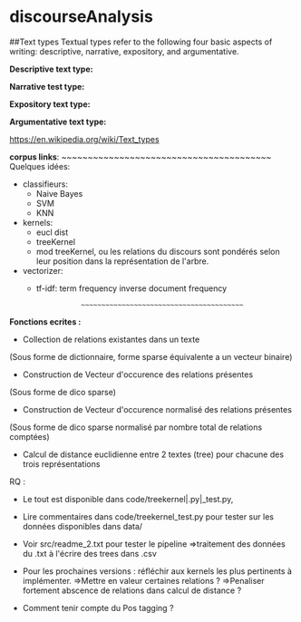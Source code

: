 # discourseAnalysis

##Text types
Textual types refer to the following four basic aspects of writing: descriptive, narrative, expository, and argumentative.

**Descriptive text type:**

**Narrative test type:**

**Expository text type:**

**Argumentative text type:**


https://en.wikipedia.org/wiki/Text_types

**corpus links**: 
       ~~~~~~~~~~~~~~~~~~~~~~~~~~~~~~~~~~~~~~~~
Quelques idées:
  * classifieurs:
      - Naive Bayes
      - SVM
      - KNN
  * kernels:
      - eucl dist
      - treeKernel
      - mod treeKernel, ou les relations du discours sont pondérés selon leur position dans la représentation de l'arbre.
  * vectorizer:
       - tf-idf: term frequency inverse document frequency
      
                        ~~~~~~~~~~~~~~~~~~~~~~~~~~~~~~~~~~~~~~~~

**Fonctions ecrites :**

  - Collection de relations existantes dans un texte

  (Sous forme de dictionnaire, forme sparse équivalente a un vecteur binaire)

  - Construction de Vecteur d'occurence des relations présentes 

  (Sous forme de dico sparse)

  - Construction de Vecteur d'occurence normalisé des relations présentes 

  (Sous forme de dico sparse normalisé par nombre total de relations comptées)

  - Calcul de distance euclidienne entre 2 textes (tree) pour chacune des 
  trois représentations

  RQ :
 
  - Le tout est disponible dans code/treekernel|.py|_test.py,
  - Lire commentaires dans code/treekernel_test.py pour tester sur 
  les données disponibles dans data/
  - Voir src/readme_2.txt pour tester le pipeline 
    =>traitement des données du .txt à l'écrire des trees dans .csv

  - Pour les prochaines versions : réfléchir aux kernels les plus pertinents à
  implémenter.
   =>Mettre en valeur certaines relations ?
   =>Penaliser fortement abscence de relations dans calcul de distance ?
   
  - Comment tenir compte du Pos tagging ?
